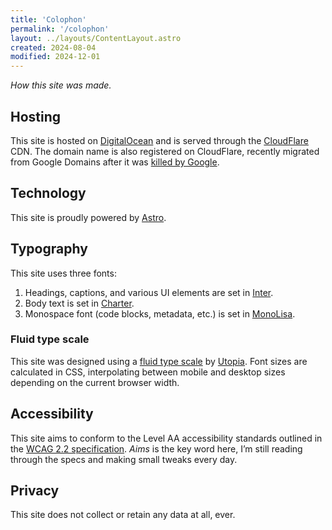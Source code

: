 ```yaml
---
title: 'Colophon'
permalink: '/colophon'
layout: ../layouts/ContentLayout.astro
created: 2024-08-04
modified: 2024-12-01
---
```


_How this site was made._

## Hosting

This site is hosted on [DigitalOcean](https://www.digitalocean.com/) and is served through the [CloudFlare](https://www.cloudflare.com/) CDN. The domain name is also registered on CloudFlare, recently migrated from Google Domains after it was [killed by Google](https://killedbygoogle.com/).

## Technology

This site is proudly powered by [Astro](https://astro.build).

## Typography

This site uses three fonts:

1. Headings, captions, and various UI elements are set in [Inter](https://rsms.me/inter/).
2. Body text is set in [Charter](https://practicaltypography.com/charter.html).
3. Monospace font (code blocks, metadata, etc.) is set in [MonoLisa](https://www.monolisa.dev/).

### Fluid type scale

This site was designed using a [fluid type scale](https://utopia.fyi/blog/designing-with-fluid-type-scales/) by [Utopia](https://utopia.fyi/). Font sizes are calculated in CSS, interpolating between mobile and desktop sizes depending on the current browser width.

## Accessibility

This site aims to conform to the Level AA accessibility standards outlined in the [WCAG 2.2 specification](https://www.w3.org/TR/WCAG22/). _Aims_ is the key word here, I’m still reading through the specs and making small tweaks every day.

## Privacy

This site does not collect or retain any data at all, ever.

